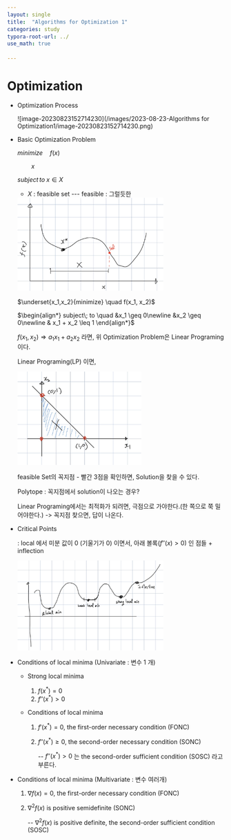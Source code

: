 ```yaml
---
layout: single
title:  "Algorithms for Optimization 1"
categories: study
typora-root-url: ../
use_math: true

---
```


# Optimization

- Optimization Process

  ![image-20230823152714230](/images/2023-08-23-Algorithms for Optimization1/image-20230823152714230.png)

- Basic Optimization Problem

  $minimize \quad f(x)$

  $\qquad x$

  $subject\, to\; x \in X$

  

  * $X$ : feasible set  --- feasible : 그럴듯한

  <img src="/images/2023-08-23-Algorithms for Optimization1/image-20230825084326098.png" alt="image-20230825084326098" style="zoom: 33%;" />

  $\underset{x_1,x_2}{minimize} \quad f(x_1, x_2)$

  $\begin{align*} subject\; to \quad &x_1 \geq 0\newline &x_2 \geq 0\newline & x_1 + x_2 \leq 1 \end{align*}$

  

  $f(x_1, x_2) \Rightarrow a_1x_1 + a_2x_2$ 라면, 위 Optimization Problem은 Linear Programing 이다.

  Linear Programing(LP) 이면,

  <img src="/images/2023-08-23-Algorithms for Optimization1/image-20230825090936829.png" alt="image-20230825090936829" style="zoom:33%;" /> 

  

  feasible Set의 꼭지점 - 빨간 3점을 확인하면, Solution을 찾을 수 있다.

  Polytope : 꼭지점에서 solution이 나오는 경우?

  Linear Programing에서는 최적화가 되려면, 극점으로 가야한다.(한 쪽으로 쭉 밀어야한다.) -> 꼭지점 찾으면, 답이 나온다.

  

- Critical Points

  : local 에서 미분 값이 0 (기울기가 0) 이면서, 아래 볼록($f''(x) > 0$) 인 점들 + inflection 

  <img src="/images/2023-08-23-Algorithms for Optimization1/image-20230825092251801.png" alt="image-20230825092251801" style="zoom: 33%;" />

- Conditions of local minima (Univariate : 변수 1 개)

  - Strong local minima
    1. $f(x^*) = 0$
    2. $f''(x^*) > 0$

  - Conditions of local minima
  
    1. $f'(x^*) = 0$, the first-order necessary condition (FONC)
  
    2. $f''(x^*) \geq 0$, the second-order necessary condition (SONC)
  
       -- $f''(x^*) > 0$ 는 the second-order sufficient condition (SOSC) 라고 부른다.



- Conditions of local minima (Multivariate : 변수 여러개)
  1. $\nabla f(x) = 0$, the first-order necessary condition (FONC)
  
  2. $\nabla^2 f(x)$ is positive semidefinite (SONC)
  
     -- $\nabla^2 f(x)$ is positive definite, the second-order sufficient condition (SOSC)
